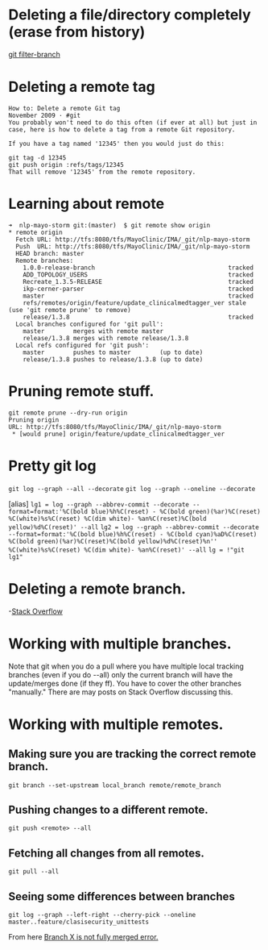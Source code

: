 # Deleting a file/directory completely (erase from history)
[git filter-branch](https://dalibornasevic.com/posts/2-permanently-remove-files-and-folders-from-git-repo)

# Deleting a remote tag
```
How to: Delete a remote Git tag
November 2009 · #git
You probably won't need to do this often (if ever at all) but just in case, here is how to delete a tag from a remote Git repository.

If you have a tag named '12345' then you would just do this:

git tag -d 12345
git push origin :refs/tags/12345
That will remove '12345' from the remote repository.

```
# Learning about remote
```
➜  nlp-mayo-storm git:(master)  $ git remote show origin
* remote origin
  Fetch URL: http://tfs:8080/tfs/MayoClinic/IMA/_git/nlp-mayo-storm
  Push  URL: http://tfs:8080/tfs/MayoClinic/IMA/_git/nlp-mayo-storm
  HEAD branch: master
  Remote branches:
    1.0.0-release-branch                                     tracked
    ADD_TOPOLOGY_USERS                                       tracked
    Recreate_1.3.5-RELEASE                                   tracked
    ikp-cerner-parser                                        tracked
    master                                                   tracked
    refs/remotes/origin/feature/update_clinicalmedtagger_ver stale (use 'git remote prune' to remove)
    release/1.3.8                                            tracked
  Local branches configured for 'git pull':
    master        merges with remote master
    release/1.3.8 merges with remote release/1.3.8
  Local refs configured for 'git push':
    master        pushes to master        (up to date)
    release/1.3.8 pushes to release/1.3.8 (up to date)
```

# Pruning remote stuff.
```
git remote prune --dry-run origin
Pruning origin
URL: http://tfs:8080/tfs/MayoClinic/IMA/_git/nlp-mayo-storm
 * [would prune] origin/feature/update_clinicalmedtagger_ver
```

# Pretty git log

`git log --graph --all --decorate`
`git log --graph --oneline --decorate`

[alias]
`lg1 = log --graph --abbrev-commit --decorate --format=format:'%C(bold blue)%h%C(reset) - %C(bold green)(%ar)%C(reset) %C(white)%s%C(reset) %C(dim white)- %an%C(reset)%C(bold yellow)%d%C(reset)' --all`
`lg2 = log --graph --abbrev-commit --decorate --format=format:'%C(bold blue)%h%C(reset) - %C(bold cyan)%aD%C(reset) %C(bold green)(%ar)%C(reset)%C(bold yellow)%d%C(reset)%n''          %C(white)%s%C(reset) %C(dim white)- %an%C(reset)' --all`
`lg = !"git lg1"`

# Deleting a remote branch.
-[Stack Overflow](http://stackoverflow.com/questions/2003505/delete-a-git-branch-both-locally-and-remotely/2003515#2003515)

# Working with multiple branches.

Note that git when you do a pull where you have multiple local
tracking branches (even if you do --all) only the current branch will
have the update/merges done (if they ff). You have to cover the other
branches "manually." There are may posts on Stack Overflow discussing
this.

# Working with multiple remotes.

## Making sure you are tracking the correct remote branch.
`git branch --set-upstream local_branch remote/remote_branch`

## Pushing changes to a different remote.
`git push <remote> --all`

## Fetching all changes from all remotes.
`git pull --all`

## Seeing some differences between branches
`git log --graph --left-right --cherry-pick --oneline master..feature/clasisecurity_unittests`

From here [Branch X is not fully merged error.](https://stackoverflow.com/questions/7548926/git-and-the-branch-x-is-not-fully-merged-error?bcsi-ac-4d57fec82d0c41f9=271918E500000005WQPJro39QDc/uO36TQRdsJfe1kpGAAAABQAAAC+cQQCAcAAAAAAAABKOAAA=)
